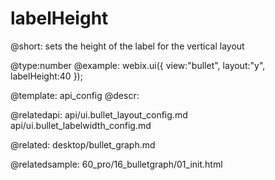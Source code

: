 labelHeight
=============

@short:
	sets the height of the label for the vertical layout

@type:number 
@example:
webix.ui({
    view:"bullet", 
    layout:"y",
    labelHeight:40
});

@template:	api_config
@descr:

@relatedapi:
api/ui.bullet_layout_config.md
api/ui.bullet_labelwidth_config.md

@related:
desktop/bullet_graph.md

@relatedsample:
60_pro/16_bulletgraph/01_init.html

